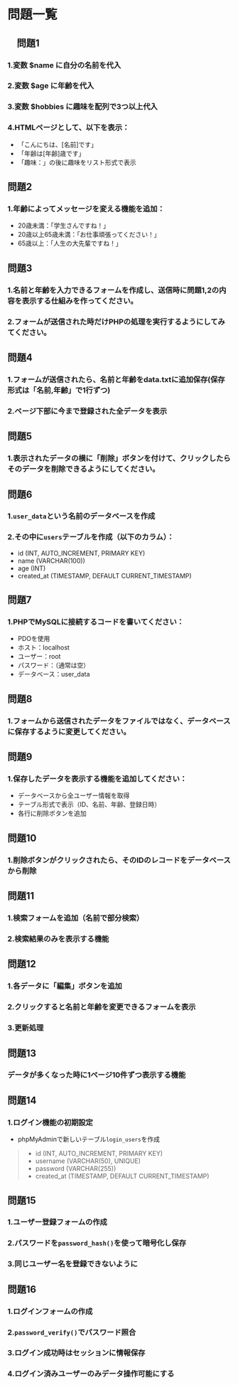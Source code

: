 # 問題一覧

## 　問題1
### 1.変数 $name に自分の名前を代入

### 2.変数 $age に年齢を代入

### 3.変数 $hobbies に趣味を配列で3つ以上代入

### 4.HTMLページとして、以下を表示：
* 「こんにちは、[名前]です」
* 「年齢は[年齢]歳です」
* 「趣味：」の後に趣味をリスト形式で表示

## 問題2
### 1.年齢によってメッセージを変える機能を追加：
* 20歳未満：「学生さんですね！」
* 20歳以上65歳未満：「お仕事頑張ってください！」
* 65歳以上：「人生の大先輩ですね！」

## 問題3
### 1.名前と年齢を入力できるフォームを作成し、送信時に問題1,2の内容を表示する仕組みを作ってください。

### 2.フォームが送信された時だけPHPの処理を実行するようにしてみてください。

## 問題4
### 1.フォームが送信されたら、名前と年齢をdata.txtに追加保存(保存形式は「名前,年齢」で1行ずつ)

### 2.ページ下部に今まで登録された全データを表示

## 問題5
### 1.表示されたデータの横に「削除」ボタンを付けて、クリックしたらそのデータを削除できるようにしてください。

## 問題6
### 1.``user_data``という名前のデータベースを作成

### 2.その中に``users``テーブルを作成（以下のカラム）：
* id (INT, AUTO_INCREMENT, PRIMARY KEY)
* name (VARCHAR(100))
* age (INT)
* created_at (TIMESTAMP, DEFAULT CURRENT_TIMESTAMP)

## 問題7
### 1.PHPでMySQLに接続するコードを書いてください：
* PDOを使用
* ホスト：localhost
* ユーザー：root
* パスワード：（通常は空）
* データベース：user_data

## 問題8
### 1.フォームから送信されたデータをファイルではなく、データベースに保存するように変更してください。

## 問題9
### 1.保存したデータを表示する機能を追加してください：
* データベースから全ユーザー情報を取得
* テーブル形式で表示（ID、名前、年齢、登録日時）
* 各行に削除ボタンを追加

## 問題10
### 1.削除ボタンがクリックされたら、そのIDのレコードをデータベースから削除

## 問題11
### 1.検索フォームを追加（名前で部分検索）

### 2.検索結果のみを表示する機能

## 問題12
### 1.各データに「編集」ボタンを追加

### 2.クリックすると名前と年齢を変更できるフォームを表示

### 3.更新処理

## 問題13
### データが多くなった時に1ページ10件ずつ表示する機能

## 問題14
### 1.ログイン機能の初期設定
* phpMyAdminで新しいテーブル``login_users``を作成
> * id (INT, AUTO_INCREMENT, PRIMARY KEY)
> * username (VARCHAR(50), UNIQUE)
> * password (VARCHAR(255))
> * created_at (TIMESTAMP, DEFAULT CURRENT_TIMESTAMP)

## 問題15
### 1.ユーザー登録フォームの作成

### 2.パスワードを``password_hash()``を使って暗号化し保存

### 3.同じユーザー名を登録できないように

## 問題16
### 1.ログインフォームの作成

### 2.``password_verify()``でパスワード照合

### 3.ログイン成功時はセッションに情報保存

### 4.ログイン済みユーザーのみデータ操作可能にする